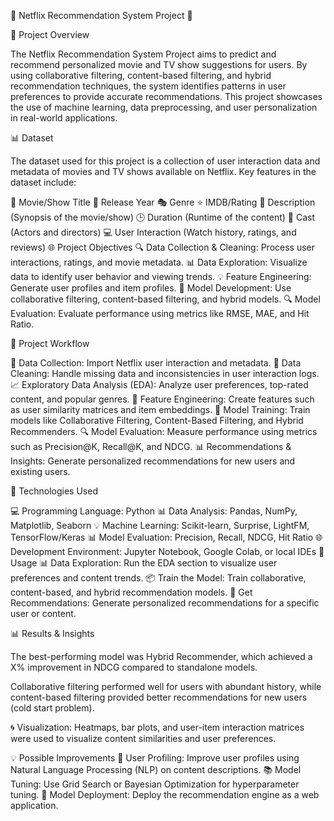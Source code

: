 🍿 Netflix Recommendation System Project 🍿



🎨 Project Overview

The Netflix Recommendation System Project aims to predict and recommend personalized movie and TV show suggestions for users. By using collaborative filtering, content-based filtering, and hybrid recommendation techniques, the system identifies patterns in user preferences to provide accurate recommendations. This project showcases the use of machine learning, data preprocessing, and user personalization in real-world applications.

📊 Dataset

The dataset used for this project is a collection of user interaction data and metadata of movies and TV shows available on Netflix. Key features in the dataset include:

🎥 Movie/Show Title
📆 Release Year
🎭 Genre
⭐ IMDB/Rating
📄 Description (Synopsis of the movie/show)
🕒 Duration (Runtime of the content)
👥 Cast (Actors and directors)
💻 User Interaction (Watch history, ratings, and reviews)
🌐 Project Objectives
🔍 Data Collection & Cleaning: Process user interactions, ratings, and movie metadata.
📊 Data Exploration: Visualize data to identify user behavior and viewing trends.
💡 Feature Engineering: Generate user profiles and item profiles.
🤖 Model Development: Use collaborative filtering, content-based filtering, and hybrid models.
🔍 Model Evaluation: Evaluate performance using metrics like RMSE, MAE, and Hit Ratio.

🔁 Project Workflow

📖 Data Collection: Import Netflix user interaction and metadata.
📁 Data Cleaning: Handle missing data and inconsistencies in user interaction logs.
📈 Exploratory Data Analysis (EDA): Analyze user preferences, top-rated content, and popular genres.
🎨 Feature Engineering: Create features such as user similarity matrices and item embeddings.
🤖 Model Training: Train models like Collaborative Filtering, Content-Based Filtering, and Hybrid Recommenders.
🔍 Model Evaluation: Measure performance using metrics such as Precision@K, Recall@K, and NDCG.
📊 Recommendations & Insights: Generate personalized recommendations for new users and existing users.

🧰 Technologies Used

💻 Programming Language: Python
📊 Data Analysis: Pandas, NumPy, Matplotlib, Seaborn
💡 Machine Learning: Scikit-learn, Surprise, LightFM, TensorFlow/Keras
📊 Model Evaluation: Precision, Recall, NDCG, Hit Ratio
🌐 Development Environment: Jupyter Notebook, Google Colab, or local IDEs
🔄 Usage
📊 Data Exploration: Run the EDA section to visualize user preferences and content trends.
📦 Train the Model: Train collaborative, content-based, and hybrid recommendation models.
🍿 Get Recommendations: Generate personalized recommendations for a specific user or content.

📊 Results & Insights

The best-performing model was Hybrid Recommender, which achieved a X% improvement in NDCG compared to standalone models.

Collaborative filtering performed well for users with abundant history, while content-based filtering provided better recommendations for new users (cold start problem).

🌀 Visualization: Heatmaps, bar plots, and user-item interaction matrices were used to visualize content similarities and user preferences.

💡 Possible Improvements
🌈 User Profiling: Improve user profiles using Natural Language Processing (NLP) on content descriptions.
📚 Model Tuning: Use Grid Search or Bayesian Optimization for hyperparameter tuning.
🚀 Model Deployment: Deploy the recommendation engine as a web application.

